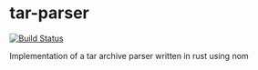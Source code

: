 # tar-parser

[![Build Status](https://travis-ci.org/Keruspe/tar-parser.rs.svg?branch=master)](https://travis-ci.org/Keruspe/tar-parser.rs)

Implementation of a tar archive parser written in rust using nom
